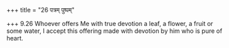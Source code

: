 +++
title = "26 पत्रम् पुष्पम्"

+++
9.26 Whoever offers Me with true devotion a leaf, a flower, a fruit or
some water, I accept this offering made with devotion by him who is pure
of heart.
